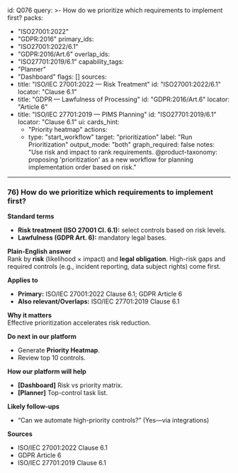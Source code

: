 id: Q076
query: >-
  How do we prioritize which requirements to implement first?
packs:
  - "ISO27001:2022"
  - "GDPR:2016"
primary_ids:
  - "ISO27001:2022/6.1"
  - "GDPR:2016/Art.6"
overlap_ids:
  - "ISO27701:2019/6.1"
capability_tags:
  - "Planner"
  - "Dashboard"
flags: []
sources:
  - title: "ISO/IEC 27001:2022 — Risk Treatment"
    id: "ISO27001:2022/6.1"
    locator: "Clause 6.1"
  - title: "GDPR — Lawfulness of Processing"
    id: "GDPR:2016/Art.6"
    locator: "Article 6"
  - title: "ISO/IEC 27701:2019 — PIMS Planning"
    id: "ISO27701:2019/6.1"
    locator: "Clause 6.1"
ui:
  cards_hint:
    - "Priority heatmap"
  actions:
    - type: "start_workflow"
      target: "prioritization"
      label: "Run Prioritization"
output_mode: "both"
graph_required: false
notes: "Use risk and impact to rank requirements. @product-taxonomy: proposing 'prioritization' as a new workflow for planning implementation order based on risk."

---
### 76) How do we prioritize which requirements to implement first?

**Standard terms**  
- **Risk treatment (ISO 27001 Cl. 6.1):** select controls based on risk levels.  
- **Lawfulness (GDPR Art. 6):** mandatory legal bases.  

**Plain-English answer**  
Rank by **risk** (likelihood × impact) and **legal obligation**. High-risk gaps and required controls (e.g., incident reporting, data subject rights) come first.

**Applies to**  
- **Primary:** ISO/IEC 27001:2022 Clause 6.1; GDPR Article 6  
- **Also relevant/Overlaps:** ISO/IEC 27701:2019 Clause 6.1

**Why it matters**  
Effective prioritization accelerates risk reduction.

**Do next in our platform**  
- Generate **Priority Heatmap**.  
- Review top 10 controls.

**How our platform will help**  
- **[Dashboard]** Risk vs priority matrix.  
- **[Planner]** Top-control task list.

**Likely follow-ups**  
- “Can we automate high-priority controls?” (Yes—via integrations)

**Sources**  
- ISO/IEC 27001:2022 Clause 6.1  
- GDPR Article 6  
- ISO/IEC 27701:2019 Clause 6.1
